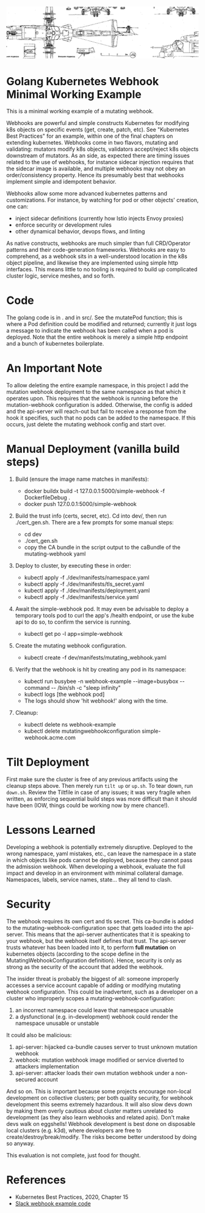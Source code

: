 ![schematic](./schematic.png)

# Golang Kubernetes Webhook Minimal Working Example

This is a minimal working example of a mutating webhook.

Webhooks are powerful and simple constructs Kubernetes for modifying k8s objects
on specific events (get, create, patch, etc). See "Kubernetes Best Practices" for an
example, within one of the final chapters on extending kubernetes. Webhooks come in two
flavors, mutating and validating: mutators modify k8s objects, validators accept/reject
k8s objects downstream of mutators. As an side, as expected there are timing issues related
to the use of webhooks, for instance sidecar injection requires that the sidecar image is available,
and multiple webhooks may not obey an order/consistency property. Hence its presumably best
that webhooks implement simple and idempotent behavior.

Webhooks allow some more advanced kubernetes patterns and customizations. For instance, by watching for pod or other objects' creation, one can:
* inject sidecar definitions (currently how Istio injects Envoy proxies)
* enforce security or development rules
* other dynamical behavior, devops flows, and linting

As native constructs, webhooks are much simpler than full CRD/Operator patterns and their code-generation frameworks. Webhooks are easy to comprehend, as a webhook sits in a well-understood location in the k8s object pipeline, and likewise they are implemented using simple http interfaces. This means little to no tooling is required to build up complicated cluster logic, service meshes, and so forth.

# Code

The golang code is in . and in src/. See the mutatePod function; this is where a Pod definition could be modified and returned; currently it just logs a message to indicate the webhook has been called when a pod is deployed. Note that the entire webhook is merely a simple http endpoint and a bunch of kubernetes boilerplate.

# An Important Note

To allow deleting the entire example namespace, in this project I add the mutation webhook deployment to the same namespace as that which it operates upon. This requires that the webhook is running before the mutation-webhook configuration is added. Otherwise, the config is added and the api-server will reach-out but fail to receive a response from the hook it specifies, such that no pods can be added to the namespace. If this occurs, just delete the mutating webhook config and start over.

# Manual Deployment (vanilla build steps)

1) Build (ensure the image name matches in manifests):
    * docker buildx build -t 127.0.0.1:5000/simple-webhook -f DockerfileDebug .
    * docker push 127.0.0.1:5000/simple-webhook

2) Build the trust info (certs, secret, etc). Cd into dev/, then run 
./cert_gen.sh. There are a few prompts for some manual steps:
    * cd dev
    * ./cert_gen.sh
    * copy the CA bundle in the script output to the caBundle of the mutating-webhook yaml

3) Deploy to cluster, by executing these in order:
    * kubectl apply -f ./dev/manifests/namespace.yaml
    * kubectl apply -f ./dev/manifests/tls_secret.yaml
    * kubectl apply -f ./dev/manifests/deployment.yaml
    * kubectl apply -f ./dev/manifests/service.yaml

4) Await the simple-webhook pod. It may even be advisable to deploy a temporary tools pod to curl the app's /health endpoint, or use the kube api to do so, to confirm the service is running.
    * kubectl get po -l app=simple-webhook

5) Create the mutating webhook configuration.
    * kubectl create -f dev/manifests/mutating_webhook.yaml

6) Verify that the webhook is hit by creating any pod in its namespace:
    * kubectl run busybee -n webhook-example --image=busybox --command -- /bin/sh -c "sleep infinity"
    * kubectl logs [the webhook pod]
    * The logs should show 'hit webhook!' along with the time.

7) Cleanup:
    * kubectl delete ns webhook-example
    * kubectl delete mutatingwebhookconfiguration simple-webhook.acme.com

# Tilt Deployment
First make sure the cluster is free of any previous artifacts using the cleanup steps above.
Then merely run `tilt up` or `up.sh`. To tear down, run `down.sh`. Review the Tiltfile in case of any issues; it was very fragile when written, as enforcing sequential build steps was more difficult than it should have been (IOW, things could be working now by mere chance!).

# Lessons Learned
Developing a webhook is potentially extremely disruptive. Deployed to the wrong namespace, yaml
mistakes, etc., can leave the namespace in a state in which objects like pods cannot
be deployed, because they cannot pass the admission webhook. When developing a webhook,
evaluate the full impact and develop in an environment with minimal collateral damage.
Namespaces, labels, service names, state... they all tend to clash.

# Security

The webhook requires its own cert and tls secret. This ca-bundle is added to the mutating-webhook-configuration spec that gets loaded into the api-server. This means that the api-server authenticates that it is speaking to your webhook, but the webhook itself defines that trust. The api-server trusts whatever has been loaded into it, to perform **full mutation** on kubernetes objects (according to the scope define in the MutatingWebhookConfiguration definition). Hence, security is only as strong as the security of the account that added the webhook.

The insider threat is probably the biggest of all: someone improperly accesses a service account capable of adding or modifying mutating webhook configuration. This could be inadvertent, such as a developer on a cluster who improperly scopes a mutating-webhook-configuration:
1) an incorrect namespace could leave that namespace unusable
2) a dysfunctional (e.g. in-development) webhook could render the namespace unusable or unstable

It could also be malicious:
1) api-server: hijacked ca-bundle causes server to trust unknown mutation webhook
2) webhook: mutation webhook image modified or service diverted to attackers implementation
3) api-server: attacker loads their own mutation webhook under a non-secured account

And so on. This is important because some projects encourage non-local development on collective clusters; per both quality security, for webhook development this seems extremely hazardous. It will also slow devs down by making them overly cautious about cluster matters unrelated to development (as they also learn webhooks and related apis). Don't make devs walk on eggshells! Webhook development is best done on disposable local clusters (e.g. k3d), where developers are free to create/destroy/break/modify. The risks become better understood by doing so anyway.

This evaluation is not complete, just food for thought.

# References

* Kubernetes Best Practices, 2020, Chapter 15
* [Slack webhook example code](https://github.com/slackhq/simple-kubernetes-webhook/blob/main/pkg/mutation/inject_env.go)
